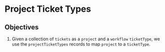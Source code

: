 Project Ticket Types
====================

## Objectives
1. Given a collection of `tickets` as a `project` and a `workflow` `ticketType`, we use the `projectTicketTypes` records to map `project` to a `ticketType`.